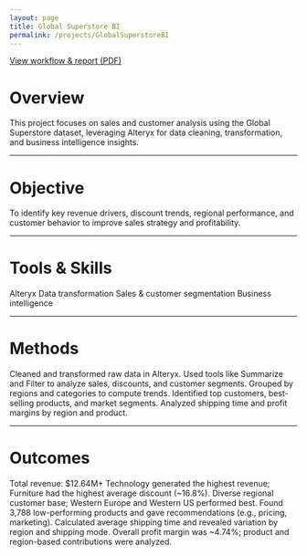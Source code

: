```yaml
---
layout: page
title: Global Superstore BI
permalink: /projects/GlobalSuperstoreBI
---
```

  
[View workflow & report (PDF)](/assets/html/Altexryx-Data-analysis-and-business-intelligence.pdf)

# Overview

This project focuses on sales and customer analysis using the Global Superstore dataset, leveraging Alteryx for data cleaning, transformation, and business intelligence insights.

---

# Objective
To identify key revenue drivers, discount trends, regional performance, and customer behavior to improve sales strategy and profitability.

---

# Tools & Skills
Alteryx
Data transformation
Sales & customer segmentation
Business intelligence

---

# Methods
Cleaned and transformed raw data in Alteryx.
Used tools like Summarize and Filter to analyze sales, discounts, and customer segments.
Grouped by regions and categories to compute trends.
Identified top customers, best-selling products, and market segments.
Analyzed shipping time and profit margins by region and product.

---

# Outcomes
Total revenue: $12.64M+
Technology generated the highest revenue; Furniture had the highest average discount (~16.8%).
Diverse regional customer base; Western Europe and Western US performed best.
Found 3,788 low-performing products and gave recommendations (e.g., pricing, marketing).
Calculated average shipping time and revealed variation by region and shipping mode.
Overall profit margin was ~4.74%; product and region-based contributions were analyzed.


